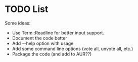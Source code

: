TODO List
=========

Some ideas:

* Use Term::Readline for better input support.
* Document the code better
* Add --help option with usage
* Add some command line options (vote all, unvote all, etc.)
* Package the code (and add to AUR??)

